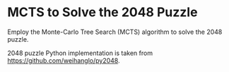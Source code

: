# MCTS to Solve the 2048 Puzzle 

Employ the Monte-Carlo Tree Search (MCTS) algorithm to solve the 2048 puzzle. 

2048 puzzle Python implementation is taken from https://github.com/weihanglo/py2048.
